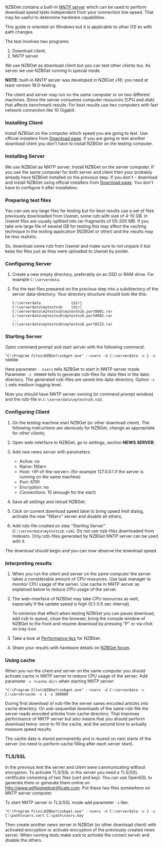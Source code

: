 ---
---
NZBGet contains a built-in [NNTP server](NServ_NNTP_server) which can be used to perform download speed tests independent from your connection line speed. That may be useful to determine hardware capabilities.

This guide is oriented on Windows but it is applicable to other OS`es with path changes.

The test involves two programs:

1. Download client;
2. NNTP server.

We use NZBGet as download client but you can test other clients too. As server we use NZBGet running in special mode.

**NOTE:** built-in NNTP server was developed in NZBGet v18; you need at least version 18.0-testing.

The client and server may run on the same computer or on two different machines. Since the server consumes computer resources (CPU and disk) that affects benchmark results. For best results use two computers with fast network connection like 10 Gigabit.

### Installing Client
Install NZBGet on the computer which speed you are going to test. Use official installers from [Download page](download). If you are going to test another download client you don't have to install NZBGet on the testing computer.

### Installing Server
We use NZBGet as NNTP server. Install NZBGet on the server computer. If you use the same computer for both server and client then your probably already have NZBGet installed on the previous step. If you don't - download and install NZBGet using official installers from [Download page](download). You don't have to configure it after installation.

### Preparing test files
You can use any large files for testing but for best results use a set of files previously downloaded from Usenet, some nzb with size of 4-10 GB. In Usenet files are usually splitted into rar-fragments of 50-200 MB. If you take one large file of several GB for testing this may affect the caching technique in the testing application (NZBGet or other) and the results may be less realistic.

So, download some nzb from Usenet and make sure to not unpack it but keep the files just as they were uploaded to Usenet by poster.

### Configuring Server

1. Create a new empty directory, preferably on an SSD or RAM-drive. For example `C:\serverdata`.

2. Put the test files prepared on the previous step into a subdirectory of the server data-directory. Your directory structure should look like this:

    ```
    C:\serverdata              [dir]
    C:\serverdata\mytestnzb    [dir]
    C:\serverdata\mytestnzb\mytestnzb.part0001.rar
    C:\serverdata\mytestnzb\mytestnzb.part0002.rar
    ...
    C:\serverdata\mytestnzb\mytestnzb.part0123.rar
    ```

### Starting Server
Open command prompt and start server with the following command:
```
"C:\Program Files\NZBGet\nzbget.exe" --nserv -d C:\serverdata -v 1 -z 500000
```
Here parameter `--nserv` tells NZBGet to start in NNTP server mode. Parameter `-z 500000` tells to generate nzb-files for data-files in the data-directory. The generated nzb-files are saved into data-directory. Option `-v 1` sets medium logging level.

Now you should have NNTP server running (in command prompt window) and the nzb-file in `C:\serverdata\mytestnzb.nzb`.

### Configuring Client
1. On the testing machine start NZBGet (or other download client). The following instructions are obviously for NZBGet, change as appropriate for other clients;

2. Open web-interface to NZBGet, go to settings, section **NEWS SERVER**;

3. Add new news server with parameters:

    - Active: no
    - Name: NServ
    - Host: \<IP-of-the-server> (for example 127.0.0.1 if the server is running on the same machine)
    - Port: 6791
    - Encryption: no
    - Connections: 10 (enough for the start)

4. Save all settings and reload NZBGet;

5. Click on current download speed label to bring speed limit dialog, activate the new "NServ" server and disable all others;

6. Add nzb-file created on step "Starting Server" (`C:\serverdata\mytestnzb.nzb`). Do not use nzb-files downloaded from Indexers. Only nzb-files generated by NZBGet NNTP server can be used with it.

The download should begin and you can now observe the download speed.

### Interpreting results
1. When you run the client and server on the same computer the server takes a considerable amount of CPU resources. Use task manager to monitor CPU usage of the server. Use cache in NNTP server as explained below to reduce CPU usage of the server.

2. The web-interface of NZBGet may take CPU resources as well, especially if the update speed is high (0.1-0.5 sec interval).

   To minimize that effect when testing NZBGet you can pause download, add nzb to queue, close the browser, bring the console window of NZBGet to the front and resume download by pressing "P" or via click on tray icon.

3. Take a look at [Performance tips](Performance_tips) for NZBGet.

4. Share your results with hardware details on [NZBGet forum](http://forum.nzbget.net/viewtopic.php?f=10&t=2707).

### Using cache
When you run the client and server on the same computer you should activate cache in NNTP server to reduce CPU usage of the server. Add parameter `-c <cache-dir>` when starting NNTP server:
```
"C:\Program Files\NZBGet\nzbget.exe" --nserv -d C:\serverdata -c C:\servercache -v 1 -z 500000
```
During first download of nzb-file the server saves encoded articles into cache directory. On sub-sequential downloads of the same nzb-file the server reads encoded articles from cache directory. That improves performance of NNTP server but also means that you should perform download twice: once to fill the cache, and the second time to actually measure speed results.

The cache data is stored permanently and is reused on next starts of the server (no need to perform cache filling after each server start).

### TLS/SSL
In the previous test the server and client were communicating without encryption. To activate TLS/SSL in the server you need a TLS/SSL certificate consisting of two files (cert and key). You can use OpenSSL to generate them or generate them online on http://www.selfsignedcertificate.com. Put these two files somewhere on NNTP server computer.

To start NNTP server in TLS/SSL mode add parameter `-s` like:
```
"C:\Program Files\NZBGet\nzbget.exe" --nserv -d C:\serverdata -v 1 -s C:\path\nserv.cert C:\path\nserv.key
```

Then create another news server in NZBGet (or other download client) with activated encryption or activate encryption of the previously created news server. When running tests make sure to activate the correct server and disable the others.